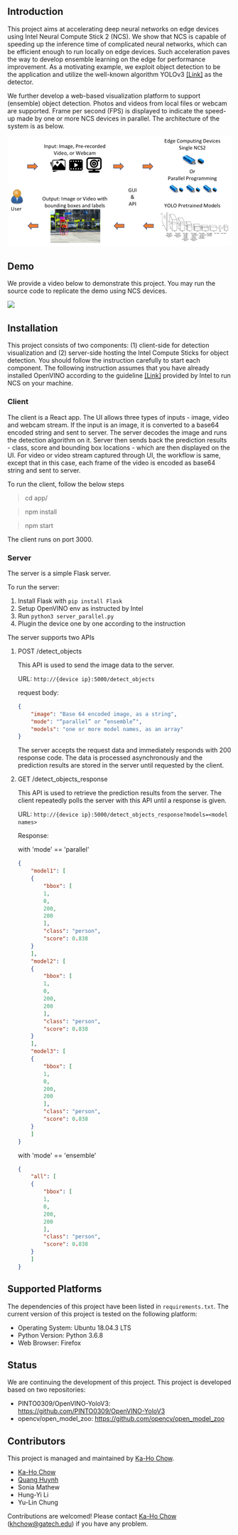 ## Introduction
This project aims at accelerating deep neural networks on edge devices using Intel Neural Compute Stick 2 (NCS). We show that NCS is capable of speeding up the inference time of complicated neural networks, which can be efficient enough to run locally on edge devices. Such acceleration paves the way to develop ensemble learning on the edge for performance improvement. As a motivating example, we exploit object detection to be the application and utilize the well-known algorithm YOLOv3 [[Link]](https://pjreddie.com/darknet/yolo/) as the detector. 

We further develop a web-based visualization platform to support (ensemble) object detection. Photos and videos from local files or webcam are supported. Frame per second (FPS) is displayed to indicate the speed-up made by one or more NCS devices in parallel. The architecture of the system is as below.

![Architecture Diagram](media/architecture.png)

## Demo
We provide a video below to demonstrate this project. You may run the source code to replicate the demo using NCS devices.

[![](http://img.youtube.com/vi/-qs5oX4c-qU/0.jpg)](http://www.youtube.com/watch?v=-qs5oX4c-qU "Demo")


## Installation
This project consists of two components: (1) client-side for detection visualization and (2) server-side hosting the Intel Compute Sticks for object detection. You should follow the instruction carefully to start each component. The following instruction assumes that you have already installed OpenVINO according to the guideline [[Link]](https://software.intel.com/en-us/neural-compute-stick) provided by Intel to run NCS on your machine.

### Client
The client is a React app. The UI allows three types of inputs - image, video and webcam stream. If the input is an image, it is converted to a base64 encoded string and sent to server. The server decodes the image and runs the detection algorithm on it. Server then sends back the prediction results - class, score and bounding box locations - which are then displayed on the UI. For video or video stream captured through UI, the workflow is same, except that in this case, each frame of the video is encoded as base64 string and sent to server.

To run the client, follow the below steps

> cd app/

> npm install

> npm start

The client runs on port 3000.

### Server

The server is a simple Flask server.


To run the server:
1. Install Flask with `pip install Flask`
2. Setup OpenVINO env as instructed by Intel
3. Run `python3 server_parallel.py`
4. Plugin the device one by one according to the instruction


The server supports two APIs

1. POST /detect_objects 
	
	This API is used to send the image data to the server.

	URL: `http://{device ip}:5000/detect_objects`

	request body:
	```json
	{ 
	    "image": "Base 64 encoded image, as a string",
	    "mode": "“parallel” or “ensemble”",
	    "models": "one or more model names, as an array"
	}
	```
	
	The server accepts the request data and immediately responds with 200 response code. The data is processed asynchronously and the prediction results are stored in the server until requested by the client. 

2. GET /detect_objects_response
	
	This API is used to retrieve the prediction results from the server. The client repeatedly polls the server with this API until a response is given.
	
	URL: `http://{device ip}:5000/detect_objects_response?models=<model names>`

	Response:

	with 'mode' == 'parallel'
	```Json
	{
	    "model1": [
		{
		    "bbox": [
			1,
			0,
			200,
			200
		    ],
		    "class": "person",
		    "score": 0.838
		}
	    ],
	    "model2": [
		{
		    "bbox": [
			1,
			0,
			200,
			200
		    ],
		    "class": "person",
		    "score": 0.838
		}
	    ],
	    "model3": [
		{
		    "bbox": [
			1,
			0,
			200,
			200
		    ],
		    "class": "person",
		    "score": 0.838
		}
	    ]
	}
	```

	with 'mode' == 'ensemble'
	```Json
	{
	    "all": [
		{
		    "bbox": [
			1,
			0,
			200,
			200
		    ],
		    "class": "person",
		    "score": 0.838
		}
	    ]
	}
	```

## Supported Platforms

The dependencies of this project have been listed in `requirements.txt`. The current version of this project is tested on the following platform:
* Operating System: Ubuntu 18.04.3 LTS
* Python Version: Python 3.6.8
* Web Browser: Firefox

## Status
We are continuing the development of this project. This project is developed based on two repositories:
* PINTO0309/OpenVINO-YoloV3: https://github.com/PINTO0309/OpenVINO-YoloV3
* opencv/open_model_zoo: https://github.com/opencv/open_model_zoo

## Contributors
This project is managed and maintained by [Ka-Ho Chow](https://khchow.com).

* [Ka-Ho Chow](https://khchow.com)
* [Quang Huynh](https://www.linkedin.com/in/hvquang/)
* Sonia Mathew
* Hung-Yi Li
* Yu-Lin Chung

Contributions are welcomed! Please contact [Ka-Ho Chow](https://khchow.com) (khchow@gatech.edu) if you have any problem.
